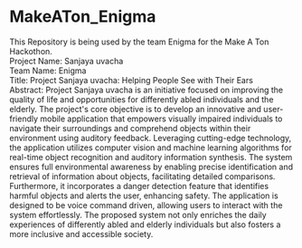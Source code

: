 # MakeATon_Enigma
This Repository is being used by the team Enigma for the Make A Ton Hackothon. 
<br>
Project Name: Sanjaya uvacha
<br>
Team Name: Enigma
<br>
Title: Project Sanjaya uvacha: Helping People See with Their Ears
<br>
Abstract:
Project Sanjaya uvacha is an initiative focused on improving the quality of life and opportunities for differently abled individuals and the elderly. The project's core objective is to develop an innovative and user-friendly mobile application that empowers visually impaired individuals to navigate their surroundings and comprehend objects within their environment using auditory feedback. Leveraging cutting-edge technology, the application utilizes computer vision and machine learning algorithms for real-time object recognition and auditory information synthesis. The system ensures full environmental awareness by enabling precise identification and retrieval of information about objects, facilitating detailed comparisons. Furthermore, it incorporates a danger detection feature that identifies harmful objects and alerts the user, enhancing safety. The application is designed to be voice command driven, allowing users to interact with the system effortlessly. The proposed system not only enriches the daily experiences of differently abled and elderly individuals but also fosters a more inclusive and accessible society.

